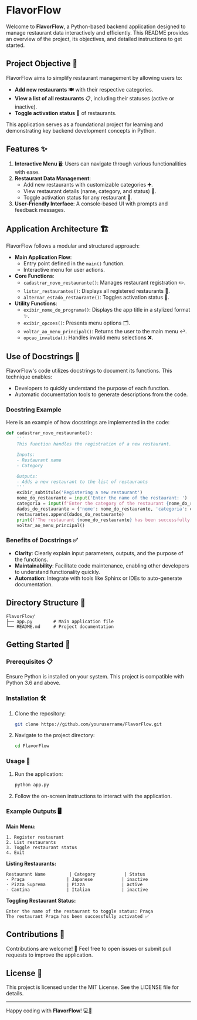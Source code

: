 # FlavorFlow

Welcome to **FlavorFlow**, a Python-based backend application designed to manage restaurant data interactively and efficiently. This README provides an overview of the project, its objectives, and detailed instructions to get started.

## Project Objective 🎯

FlavorFlow aims to simplify restaurant management by allowing users to:

- **Add new restaurants** 🍽️ with their respective categories.
- **View a list of all restaurants** 📋, including their statuses (active or inactive).
- **Toggle activation status** 🔄 of restaurants.

This application serves as a foundational project for learning and demonstrating key backend development concepts in Python.

## Features ✨

1. **Interactive Menu** 🖥️: Users can navigate through various functionalities with ease.
2. **Restaurant Data Management**:
   - Add new restaurants with customizable categories ➕.
   - View restaurant details (name, category, and status) 👀.
   - Toggle activation status for any restaurant 🔁.
3. **User-Friendly Interface**: A console-based UI with prompts and feedback messages.

## Application Architecture 🏗️

FlavorFlow follows a modular and structured approach:

- **Main Application Flow**:
  - Entry point defined in the `main()` function.
  - Interactive menu for user actions.
- **Core Functions**:
  - `cadastrar_novo_restaurante()`: Manages restaurant registration ✏️.
  - `listar_restaurantes()`: Displays all registered restaurants 📃.
  - `alternar_estado_restaurante()`: Toggles activation status 🔄.
- **Utility Functions**:
  - `exibir_nome_do_programa()`: Displays the app title in a stylized format ✨.
  - `exibir_opcoes()`: Presents menu options 🗂️.
  - `voltar_ao_menu_principal()`: Returns the user to the main menu ↩️.
  - `opcao_invalida()`: Handles invalid menu selections ❌.

## Use of Docstrings 📜

FlavorFlow's code utilizes docstrings to document its functions. This technique enables:

- Developers to quickly understand the purpose of each function.
- Automatic documentation tools to generate descriptions from the code.

### Docstring Example

Here is an example of how docstrings are implemented in the code:

```python
def cadastrar_novo_restaurante():
    '''
    This function handles the registration of a new restaurant.

    Inputs:
    - Restaurant name
    - Category

    Outputs:
    - Adds a new restaurant to the list of restaurants
    '''
    exibir_subtitulo('Registering a new restaurant')
    nome_do_restaurante = input('Enter the name of the restaurant: ')
    categoria = input(f'Enter the category of the restaurant {nome_do_restaurante}: ')
    dados_do_restaurante = {'nome': nome_do_restaurante, 'categoria': categoria, 'ativo': False}
    restaurantes.append(dados_do_restaurante)
    print(f'The restaurant {nome_do_restaurante} has been successfully registered!')
    voltar_ao_menu_principal()
```

### Benefits of Docstrings ✅

- **Clarity**: Clearly explain input parameters, outputs, and the purpose of the functions.
- **Maintainability**: Facilitate code maintenance, enabling other developers to understand functionality quickly.
- **Automation**: Integrate with tools like Sphinx or IDEs to auto-generate documentation.

## Directory Structure 📂
```
FlavorFlow/
├── app.py        # Main application file
└── README.md     # Project documentation
```

## Getting Started 🚀

### Prerequisites 📋

Ensure Python is installed on your system. This project is compatible with Python 3.6 and above.

### Installation 🛠️

1. Clone the repository:
   ```bash
   git clone https://github.com/yourusername/FlavorFlow.git
   ```
2. Navigate to the project directory:
   ```bash
   cd FlavorFlow
   ```

### Usage 📖

1. Run the application:
   ```bash
   python app.py
   ```
2. Follow the on-screen instructions to interact with the application.

### Example Outputs 🖥️

**Main Menu:**
```
1. Register restaurant
2. List restaurants
3. Toggle restaurant status
4. Exit
```

**Listing Restaurants:**
```
Restaurant Name         | Category           | Status
- Praça                | Japanese           | inactive
- Pizza Suprema        | Pizza              | active
- Cantina              | Italian            | inactive
```

**Toggling Restaurant Status:**
```
Enter the name of the restaurant to toggle status: Praça
The restaurant Praça has been successfully activated ✅
```

## Contributions 🤝

Contributions are welcome! 🌟 Feel free to open issues or submit pull requests to improve the application.

## License 📜

This project is licensed under the MIT License. See the LICENSE file for details.

---

Happy coding with **FlavorFlow**! 💻🍴

